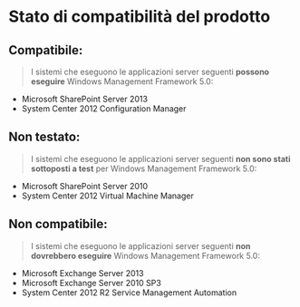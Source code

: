 # Stato di compatibilità del prodotto

## Compatibile:
> I sistemi che eseguono le applicazioni server seguenti **possono eseguire** Windows Management Framework 5.0:

- Microsoft SharePoint Server 2013
- System Center 2012 Configuration Manager

## Non testato:
> I sistemi che eseguono le applicazioni server seguenti **non sono stati sottoposti a test** per Windows Management Framework 5.0:

- Microsoft SharePoint Server 2010
- System Center 2012 Virtual Machine Manager

## Non compatibile:
> I sistemi che eseguono le applicazioni server seguenti **non dovrebbero eseguire** Windows Management Framework 5.0:

- Microsoft Exchange Server 2013
- Microsoft Exchange Server 2010 SP3
- System Center 2012 R2 Service Management Automation



<!--HONumber=May16_HO4-->


